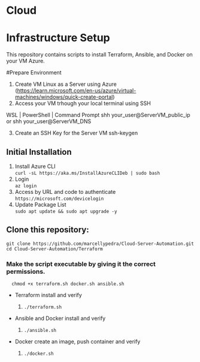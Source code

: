# Cloud
# Infrastructure Setup

This repository contains scripts to install Terraform, Ansible, and Docker on your VM Azure.

#Prepare Environment

1. Create VM Linux as a Server using Azure (https://learn.microsoft.com/en-us/azure/virtual-machines/windows/quick-create-portal)
2. Access your VM trhough your local terminal using SSH

WSL | PowerShell | Command Prompt
shh your_user@ServerVM_public_ip or shh your_user@ServerVM_DNS

3. Create an SSH Key for the Server VM
ssh-keygen


## Initial Installation
   1. Install Azure CLI   
      ```curl -sL https://aka.ms/InstallAzureCLIDeb | sudo bash```
   2. Login   
      ```az login```
   3. Access by URL and code to authenticate   
      ```https://microsoft.com/devicelogin ```
   4. Update Package List   
      ```sudo apt update && sudo apt upgrade -y```
      
## Clone this repository:
   ```git clone https://github.com/marcellypedra/Cloud-Server-Automation.git```   
   ```cd Cloud-Server-Automation/Terraform```
   
   ### Make the script executable by giving it the correct permissions. 
      chmod +x terraform.sh docker.sh ansible.sh 

   - Terraform install and verify
      1. ```./terraform.sh```   
      
   - Ansible and Docker install and verify
      1. ```./ansible.sh```   
     

   - Docker create an image, push container and verify
      1. ```./docker.sh``` 
        

        
     





